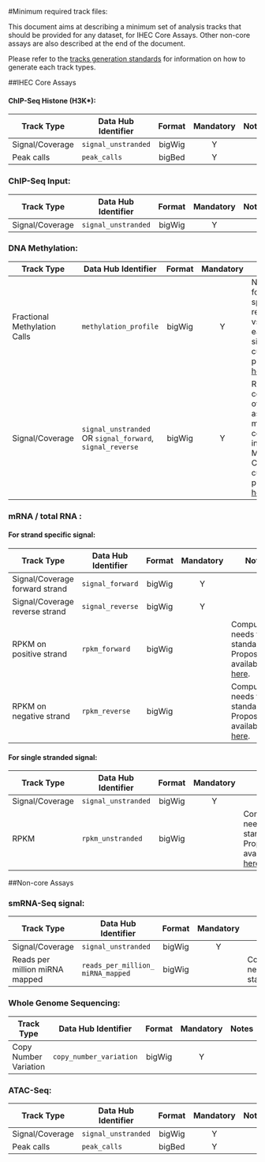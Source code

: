 #Minimum required track files:

This document aims at describing a minimum set of analysis tracks that should be provided for any dataset, for IHEC Core Assays. Other non-core assays are also described at the end of the document.

Please refer to the [tracks generation standards](./tracks_generation.md) for information on how to generate each track types.

##IHEC Core Assays 

#### ChIP-Seq Histone (H3K*):


| Track Type                     | Data Hub Identifier              | Format   | Mandatory   | Notes |
|--------------------------------|----------------------------------|:--------:|:-----------:|---------------------------------------|
| Signal/Coverage                | `signal_unstranded`              | bigWig   | Y           | |
| Peak calls                     | `peak_calls`                     | bigBed   | Y           | |
  

### ChIP-Seq Input:

| Track Type                     | Data Hub Identifier              | Format   | Mandatory   | Notes |
|--------------------------------|----------------------------------|:--------:|:-----------:|-------|
| Signal/Coverage                | `signal_unstranded`              | bigWig   | Y           | |

  
### DNA Methylation:

| Track Type                 | Data Hub Identifier                  | Format    | Mandatory   | Notes |
|----------------------------|--------------------------------------|:---------:|:-----------:|----------------------------------|
| Fractional Methylation Calls | `methylation_profile`              | bigWig    | Y           | Needs to be formally specified, reports #Cs vs #Ts at each CpG site. See current proposal [here](./Fractional_Methylation_Proposal.md).|
| Signal/Coverage              | `signal_unstranded` OR `signal_forward`, `signal_reverse` | bigWig |  Y         | Raw coverage over CpGs as a measure of confidence in Fractional Methtylation Calls. See current proposal [here](./Fractional_Methylation_Proposal.md).|


### mRNA / total RNA :

#### For strand specific signal:
| Track Type                     | Data Hub Identifier          | Format   | Mandatory | Notes |
|--------------------------------|------------------------------|:--------:|:---------:|---------------------------------|
| Signal/Coverage forward strand | `signal_forward`             | bigWig   | Y         | |
| Signal/Coverage reverse strand | `signal_reverse`             | bigWig   | Y         | |
| RPKM on positive strand        | `rpkm_forward`               | bigWig   |           | Computation needs to be standardized. Proposal available [here](https://github.com/IHEC/ihec-assay-standards/blob/master/RNA_Seq_normalization.md). |
| RPKM on negative strand        | `rpkm_reverse`               | bigWig   |           | Computation needs to be standardized. Proposal available [here](https://github.com/IHEC/ihec-assay-standards/blob/master/RNA_Seq_normalization.md). |


 


#### For single stranded signal:

| Track Type                     | Data Hub Identifier              | Format   | Mandatory | Notes |
|--------------------------------|----------------------------------|:--------:|:---------:|-------------------------------|
| Signal/Coverage                | `signal_unstranded`              | bigWig   | Y         | |
| RPKM                           | `rpkm_unstranded`                | bigWig   |           | Computation needs to be standardized. Proposal available [here](https://github.com/IHEC/ihec-assay-standards/blob/master/RNA_Seq_normalization.md). |




##Non-core Assays
  
### smRNA-Seq signal: 

| Track Type                     | Data Hub Identifier               | Format   | Mandatory | Notes |
|--------------------------------|-----------------------------------|:--------:|:---------:|-------------------------------|
| Signal/Coverage                | `signal_unstranded`               | bigWig   | Y         |                                      |
| Reads per million miRNA mapped | `reads_per_million_ miRNA_mapped` | bigWig   |           | Computation needs to be standardized |



### Whole Genome Sequencing:

| Track Type                     | Data Hub Identifier              | Format   | Mandatory  | Notes |
|--------------------------------|----------------------------------|:--------:|:----------:|-------|
| Copy Number Variation          | `copy_number_variation`          | bigWig   | Y          | |



### ATAC-Seq: 

| Track Type                     | Data Hub Identifier              | Format   | Mandatory  | Notes |
|--------------------------------|----------------------------------|:--------:|:----------:|-------|
| Signal/Coverage                | `signal_unstranded`              | bigWig   | Y          | |
| Peak calls                     | `peak_calls`                     | bigBed   | Y          | |
